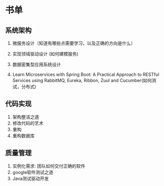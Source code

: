 # 书单

## 系统架构

1. 微服务设计（知道有哪些点需要学习，以及正确的方向是什么）

2. 实现领域驱动设计 (如何建模服务)

3. 数据密集型应用系统设计

4. Learn Microservices with Spring Boot: A Practical Approach to RESTful Services using RabbitMQ, Eureka, Ribbon, Zuul and Cucumber(如何测试，分布式)

## 代码实现

1. 架构整洁之道
2. 修改代码的艺术
3. 重构
4. 重构数据库

## 质量管理

1. 实例化需求: 团队如何交付正确的软件
2. google软件测试之道 
3. Java测试驱动开发